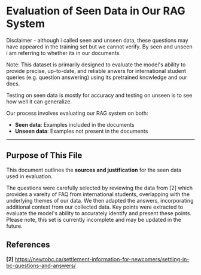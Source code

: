 # Evaluation of Seen Data in Our RAG System

Disclaimer - although i called seen and unseen data, these questions may have appeared in the training set but we cannot verify. By seen and unseen i am referring to whether its in our documents.

Note: This dataset is primarily designed to evaluate the model's ability to provide precise, up-to-date, and reliable anwers for international student queries (e.g. question answering) using its pretrained knowledge and our docs.

Testing on seen data is mostly for accuracy and testing on unseen is to see how well it can generalize.

Our process involves evaluating our RAG system on both:

- **Seen data**: Examples included in the documents 
- **Unseen data**: Examples not present in the documents 

---

## Purpose of This File

This document outlines the **sources and justification** for the seen data used in evaluation.

The questions were carefully selected by reviewing the data from [2] which provides a vareity of FAQ from international students, overlapping with the underlying themes of our data. We then adapted the answers, incorporating additional context from our collected data. Key points were extracted to evaluate the model's ability to accurately identify and present these points. Please note, this set is currently incomplete and may be updated in the future.

## References

**[2]** https://newtobc.ca/settlement-information-for-newcomers/settling-in-bc-questions-and-answers/  